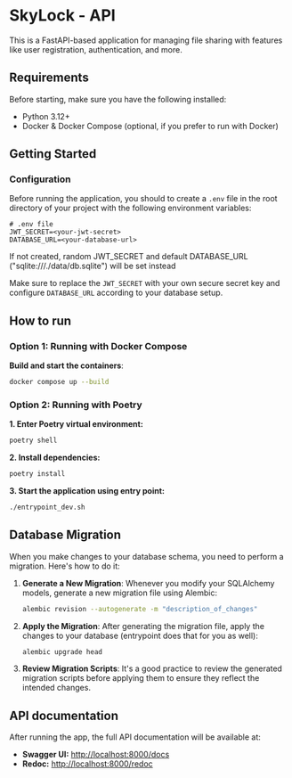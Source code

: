 # SkyLock - API

This is a FastAPI-based application for managing file sharing with features like user registration, authentication, and more.

## Requirements

Before starting, make sure you have the following installed:

- Python 3.12+
- Docker & Docker Compose (optional, if you prefer to run with Docker)

## Getting Started

### Configuration

Before running the application, you should to create a `.env` file in the root directory of your project with the following environment variables:

```dotenv
# .env file
JWT_SECRET=<your-jwt-secret>
DATABASE_URL=<your-database-url>
```

If not created, random JWT_SECRET and default DATABASE_URL ("sqlite:///./data/db.sqlite") will be set instead

Make sure to replace the `JWT_SECRET` with your own secure secret key and configure `DATABASE_URL` according to your database setup.

## How to run

### Option 1: Running with Docker Compose

**Build and start the containers**:

```bash
docker compose up --build
```

### Option 2: Running with Poetry

**1. Enter Poetry virtual environment:**

```bash
poetry shell
```

**2. Install dependencies:**

```bash
poetry install
```

**3. Start the application using entry point:**

```bash
./entrypoint_dev.sh
```

## Database Migration

When you make changes to your database schema, you need to perform a migration. Here's how to do it:

1. **Generate a New Migration**: Whenever you modify your SQLAlchemy models, generate a new migration file using Alembic:

   ```bash
   alembic revision --autogenerate -m "description_of_changes"
   ```

2. **Apply the Migration**: After generating the migration file, apply the changes to your database (entrypoint does that for you as well):

   ```bash
   alembic upgrade head
   ```

3. **Review Migration Scripts**: It's a good practice to review the generated migration scripts before applying them to ensure they reflect the intended changes.

## API documentation

After running the app, the full API documentation will be available at:

- **Swagger UI:** <http://localhost:8000/docs>
- **Redoc:** <http://localhost:8000/redoc>
